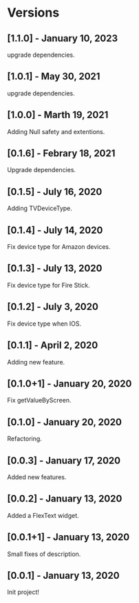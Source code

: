 # Versions

## [1.1.0] - January 10, 2023

upgrade dependencies.

## [1.0.1] - May 30, 2021

upgrade dependencies.

## [1.0.0] - Marth 19, 2021

Adding Null safety and extentions.

## [0.1.6] - Febrary 18, 2021

Upgrade dependencies.

## [0.1.5] - July 16, 2020

Adding TVDeviceType.

## [0.1.4] - July 14, 2020

Fix device type for Amazon devices.

## [0.1.3] - July 13, 2020

Fix device type for Fire Stick.

## [0.1.2] - July 3, 2020

Fix device type when IOS.

## [0.1.1] - April 2, 2020

Adding new feature.

## [0.1.0+1] - January 20, 2020

Fix getValueByScreen.

## [0.1.0] - January 20, 2020

Refactoring.

## [0.0.3] - January 17, 2020

Added new features.

## [0.0.2] - January 13, 2020

Added a FlexText widget.

## [0.0.1+1] - January 13, 2020

Small fixes of description.

## [0.0.1] - January 13, 2020

Init project!
